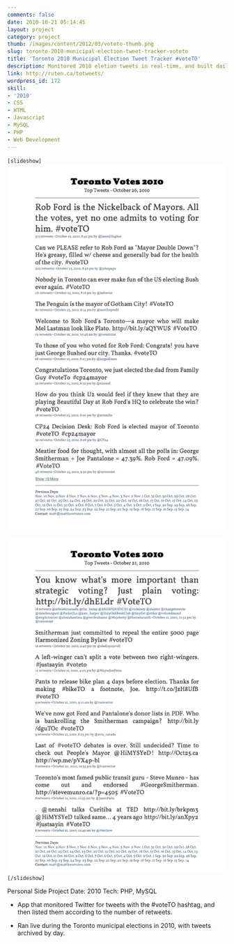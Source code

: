 ```yaml
---
comments: false
date: 2010-10-21 05:14:45
layout: project
category: project
thumb: /images/content/2012/03/voteto-thumb.png
slug: toronto-2010-municipal-election-tweet-tracker-voteto
title: 'Toronto 2010 Municipal Election Tweet Tracker #voteTO'
description: Monitored 2010 eletion tweets in real-time, and built daily tweet summary pages.
link: http://ruten.ca/totweets/
wordpress_id: 172
skill:
- '2010'
- CSS
- HTML
- Javascript
- MySQL
- PHP
- Web Development
---
```


`[slideshow]`
![](/images/content/2012/03/voteto-cropped1.png)

![](/images/content/2012/03/voteto-cropped2.png)
`[/slideshow]`

Personal Side Project
Date: 2010
Tech: PHP, MySQL



	
  * App that monitored Twitter for tweets with the #voteTO hashtag, and then listed them according to the number of retweets.

	
  * Ran live during the Toronto municipal elections in 2010, with tweets archived by day.


